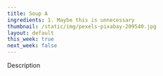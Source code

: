 ```yaml
---
title: Soup A
ingredients: 1. Maybe this is unnecessary
thumbnail: /static/img/pexels-pixabay-209540.jpg
layout: default
this_week: true
next_week: false
---
```

Description
